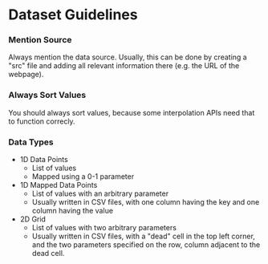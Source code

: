 # Dataset Guidelines

### Mention Source
Always mention the data source. Usually, this can be done by creating a "src" file and adding all relevant information there (e.g. the URL of the webpage).

### Always Sort Values
You should always sort values, because some interpolation APIs need that to function correcly.

### Data Types

- 1D Data Points
  - List of values
  - Mapped using a 0-1 parameter
- 1D Mapped Data Points
  - List of values with an arbitrary parameter
  - Usually written in CSV files, with one column having the key and one column having the value
- 2D Grid
  - List of values with two arbitrary parameters
  - Usually written in CSV files, with a "dead" cell in the top left corner, and the two parameters specified on the row, column adjacent to the dead cell.
